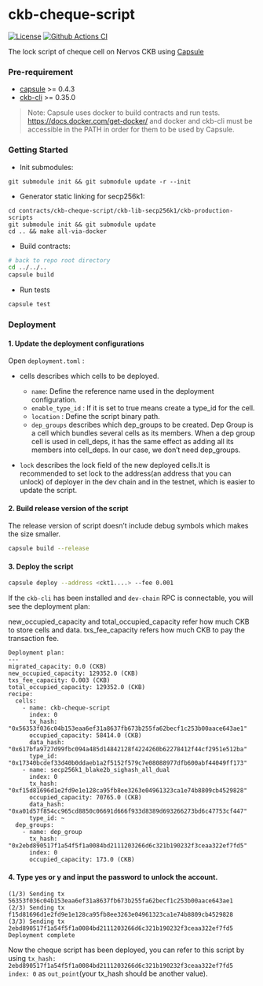 # ckb-cheque-script

[![License](https://img.shields.io/badge/license-MIT-green)](https://github.com/nervosnetwork/ckb-cheque-script/blob/main/COPYING)
[![Github Actions CI](https://github.com/nervosnetwork/ckb-cheque-script/workflows/CI/badge.svg?branch=main)](https://github.com/nervosnetwork/ckb-cheque-script/actions)

The lock script of cheque cell on Nervos CKB using [Capsule](https://github.com/nervosnetwork/capsule)

### Pre-requirement

- [capsule](https://github.com/nervosnetwork/capsule) >= 0.4.3
- [ckb-cli](https://github.com/nervosnetwork/ckb-cli) >= 0.35.0

> Note: Capsule uses docker to build contracts and run tests. https://docs.docker.com/get-docker/
> and docker and ckb-cli must be accessible in the PATH in order for them to be used by Capsule.

### Getting Started

- Init submodules:

```
git submodule init && git submodule update -r --init
```

- Generator static linking for secp256k1:

```
cd contracts/ckb-cheque-script/ckb-lib-secp256k1/ckb-production-scripts
git submodule init && git submodule update
cd .. && make all-via-docker
```

- Build contracts:

```sh
# back to repo root directory
cd ../../..
capsule build
```

- Run tests

```sh
capsule test
```

### Deployment

#### 1. Update the deployment configurations

Open `deployment.toml` :

- cells describes which cells to be deployed.

  - `name`: Define the reference name used in the deployment configuration.
  - `enable_type_id` : If it is set to true means create a type_id for the cell.
  - `location` : Define the script binary path.
  - `dep_groups` describes which dep_groups to be created. Dep Group is a cell which bundles several cells as its members. When a dep group cell is used in cell_deps, it has the same effect as adding all its members into cell_deps. In our case, we don’t need dep_groups.

- `lock` describes the lock field of the new deployed cells.It is recommended to set lock to the address(an address that you can unlock) of deployer in the dev chain and in the testnet, which is easier to update the script.

#### 2. Build release version of the script

The release version of script doesn’t include debug symbols which makes the size smaller.

```sh
capsule build --release
```

#### 3. Deploy the script

```sh
capsule deploy --address <ckt1....> --fee 0.001
```

If the `ckb-cli` has been installed and `dev-chain` RPC is connectable, you will see the deployment plan:

new_occupied_capacity and total_occupied_capacity refer how much CKB to store cells and data.
txs_fee_capacity refers how much CKB to pay the transaction fee.

```
Deployment plan:
---
migrated_capacity: 0.0 (CKB)
new_occupied_capacity: 129352.0 (CKB)
txs_fee_capacity: 0.003 (CKB)
total_occupied_capacity: 129352.0 (CKB)
recipe:
  cells:
    - name: ckb-cheque-script
      index: 0
      tx_hash: "0x56353f036c04b153eaa6ef31a8637fb673b255fa62becf1c253b00aace643ae1"
      occupied_capacity: 58414.0 (CKB)
      data_hash: "0x617bfa9727d99fbc094a485d14842128f4224260b62278412f44cf2951e512ba"
      type_id: "0x17340bcdef33d40b0ddaeb1a2f5152f579c7e08088977dfb600abf44049ff173"
    - name: secp256k1_blake2b_sighash_all_dual
      index: 0
      tx_hash: "0xf15d81696d1e2fd9e1e128ca95fb8ee3263e04961323ca1e74b8809cb4529828"
      occupied_capacity: 70765.0 (CKB)
      data_hash: "0xa01d57f854cc965cd8850c06691d666f933d8389d693266273bd6c47753cf447"
      type_id: ~
  dep_groups:
    - name: dep_group
      tx_hash: "0x2ebd890517f1a54f5f1a0084bd2111203266d6c321b190232f3ceaa322ef7fd5"
      index: 0
      occupied_capacity: 173.0 (CKB)
```

#### 4. Type yes or y and input the password to unlock the account.

```
(1/3) Sending tx 56353f036c04b153eaa6ef31a8637fb673b255fa62becf1c253b00aace643ae1
(2/3) Sending tx f15d81696d1e2fd9e1e128ca95fb8ee3263e04961323ca1e74b8809cb4529828
(3/3) Sending tx 2ebd890517f1a54f5f1a0084bd2111203266d6c321b190232f3ceaa322ef7fd5
Deployment complete
```

Now the cheque script has been deployed, you can refer to this script by using `tx_hash: 2ebd890517f1a54f5f1a0084bd2111203266d6c321b190232f3ceaa322ef7fd5 index: 0` as `out_point`(your tx_hash should be another value).
